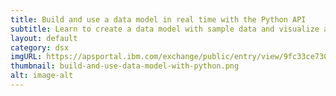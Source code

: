 ```yaml
---
title: Build and use a data model in real time with the Python API
subtitle: Learn to create a data model with sample data and visualize and deploy a streaming application on the Streaming Analytics service on IBM Bluemix.
layout: default
category: dsx
imgURL: https://apsportal.ibm.com/exchange/public/entry/view/9fc33ce7301f10e21a9f92039ca60bb7
thumbnail: build-and-use-data-model-with-python.png
alt: image-alt
---
```

